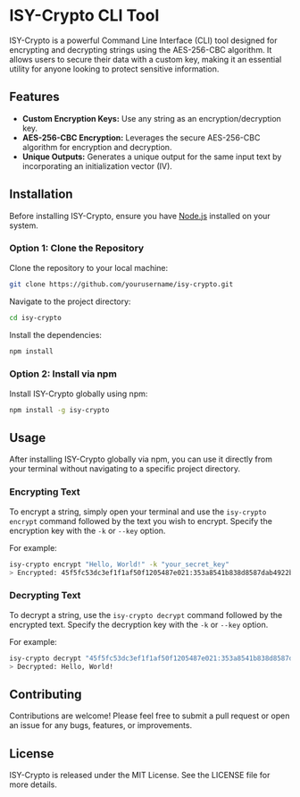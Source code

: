 # ISY-Crypto CLI Tool

ISY-Crypto is a powerful Command Line Interface (CLI) tool designed for encrypting and decrypting strings using the AES-256-CBC algorithm. It allows users to secure their data with a custom key, making it an essential utility for anyone looking to protect sensitive information.

## Features

- **Custom Encryption Keys:** Use any string as an encryption/decryption key.
- **AES-256-CBC Encryption:** Leverages the secure AES-256-CBC algorithm for encryption and decryption.
- **Unique Outputs:** Generates a unique output for the same input text by incorporating an initialization vector (IV).

## Installation

Before installing ISY-Crypto, ensure you have [Node.js](https://nodejs.org/) installed on your system.

### Option 1: Clone the Repository

Clone the repository to your local machine:

```bash
git clone https://github.com/yourusername/isy-crypto.git
```

Navigate to the project directory:

```bash
cd isy-crypto
```

Install the dependencies:

```bash
npm install
```

### Option 2: Install via npm

Install ISY-Crypto globally using npm:

```bash
npm install -g isy-crypto
```

## Usage

After installing ISY-Crypto globally via npm, you can use it directly from your terminal without navigating to a specific project directory.

### Encrypting Text

To encrypt a string, simply open your terminal and use the `isy-crypto encrypt` command followed by the text you wish to encrypt. Specify the encryption key with the `-k` or `--key` option.

For example:

```bash
isy-crypto encrypt "Hello, World!" -k "your_secret_key"
> Encrypted: 45f5fc53dc3ef1f1af50f1205487e021:353a8541b838d8587dab4922b565545b
```

### Decrypting Text

To decrypt a string, use the `isy-crypto decrypt` command followed by the encrypted text. Specify the decryption key with the `-k` or `--key` option.

For example:

```bash
isy-crypto decrypt "45f5fc53dc3ef1f1af50f1205487e021:353a8541b838d8587dab4922b565545b" -k "your_secret_key"
> Decrypted: Hello, World!
```

## Contributing

Contributions are welcome! Please feel free to submit a pull request or open an issue for any bugs, features, or improvements.

## License

ISY-Crypto is released under the MIT License. See the LICENSE file for more details.